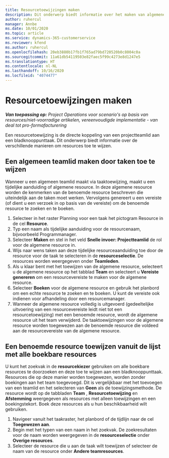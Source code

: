```yaml
---
title: Resourcetoewijzingen maken
description: Dit onderwerp biedt informatie over het maken van algemene en benoemde resourcetoewijzingen.
author: ruhercul
manager: Annbe
ms.date: 10/01/2020
ms.topic: article
ms.service: dynamics-365-customerservice
ms.reviewer: kfend
ms.author: ruhercul
ms.openlocfilehash: 20eb3880b17fb1f765ad79bd720520b0c8004c0a
ms.sourcegitcommit: 11a61db54119503e82faec5f99c4273e8d1247e5
ms.translationtype: HT
ms.contentlocale: nl-NL
ms.lasthandoff: 10/16/2020
ms.locfileid: "4074477"
---
```

# <a name="create-resource-assignments"></a>Resourcetoewijzingen maken

_**Van toepassing op:** Project Operations voor scenario's op basis van resources/niet-voorradige artikelen, vereenvoudigde implementatie - van deal tot pro-formafacturering_


Een resourcetoewijzing is de directe koppeling van een projectteamlid aan een bladknooppunttaak. Dit onderwerp biedt informatie over de verschillende manieren om resources toe te wijzen.

## <a name="create-a-generic-team-member-through-task-assignment"></a>Een algemeen teamlid maken door taken toe te wijzen


Wanneer u een algemeen teamlid maakt via taaktoewijzing, maakt u een tijdelijke aanduiding of algemene resource. In deze algemene resource worden de kenmerken van de benoemde resource beschreven die uiteindelijk aan de taken moet werken. Vervolgens genereert u een vereiste (of dient u een verzoek in op basis van de vereiste) om de benoemde resource te zoeken en te boeken.

1. Selecteer in het raster Planning voor een taak het pictogram Resource in de cel **Resource**.
2. Typ een naam als tijdelijke aanduiding voor de resourcenaam, bijvoorbeeld Programmanager.
3. Selecteer **Maken** en stel in het veld **Snelle invoer: Projectteamlid** de rol voor de algemene resource in.
4. Wijs naar wens taken aan deze tijdelijke resourceaanduiding toe door de resource voor de taak te selecteren in de **resourceselectie**. De resources worden weergegeven onder **Teamleden**.
5. Als u klaar bent met het toewijzen van de algemene resource, selecteert u de algemene resource op het tabblad **Team** en selecteert u **Vereiste genereren** om een resourcevereiste te maken voor de algemene resource.
6. Selecteer **Boeken** voor de algemene resource en gebruik het planbord om een echte resource te zoeken en te boeken. U kunt de vereiste ook indienen voor afhandeling door een resourcemanager.
7. Wanneer de algemene resource volledig is uitgevoerd (gedeeltelijke uitvoering van een resourcevereiste leidt niet tot een resourcetoewijzing) met een benoemde resource, wordt de algemene resource uit het team verwijderd. De taaktoewijzingen voor de algemene resource worden toegewezen aan de benoemde resource die voldeed aan de resourcevereiste van de algemene resource.

## <a name="assign-a-named-resource-from-the-list-of-all-bookable-resources"></a>Een benoemde resource toewijzen vanuit de lijst met alle boekbare resources

U kunt het zoekvak in de **resourcekiezer** gebruiken om alle boekbare resources te doorzoeken en deze toe te wijzen aan een bladknooppunttaak. Resources die op deze manier worden toegewezen, worden zonder boekingen aan het team toegevoegd. Dit is vergelijkbaar met het toevoegen van een teamlid en het selecteren van **Geen** als de toewijzingsmethode. De resource wordt op de tabbladen **Team** , **Resourcetoewijzing** en **Afstemming** weergegeven als resources met alleen toewijzingen en een boekingstekort. Boek deze resources als u hun beschikbaarheid wilt gebruiken.

1. Navigeer vanuit het taakraster, het planbord of de tijdlijn naar de cel **Toegewezen aan**.
2. Begin met het typen van een naam in het zoekvak. De zoekresultaten voor de naam worden weergegeven in de **resourceselectie** onder **Overige resources**.
3. Selecteer de resource die u aan de taak wilt toewijzen of selecteer de naam van de resource onder **Andere teamresources**.
